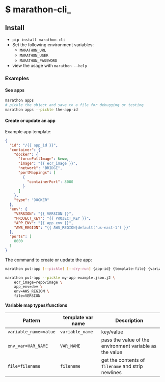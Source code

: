 # $ marathon-cli_

## Install

* `pip install marathon-cli`
* Set the following environment variables:
  - `MARATHON_URL`
  - `MARATHON_USER`
  - `MARATHON_PASSWORD`
* view the usage with `marathon --help`


### Examples

#### See apps

```bash
marathon apps
# pickle the object and save to a file for debugging or testing
marathon apps --pickle the-app-id
```

#### Create or update an app

Example app template:

```json
{
  "id": "/{{ app_id }}",
  "container": {
    "docker": {
      "forcePullImage": true,
      "image": "{{ ecr_image }}",
      "network": "BRIDGE",
      "portMappings": [
        {
          "containerPort": 8000
        }
      ]
    },
    "type": "DOCKER"
  },
  "env": {
    "VERSION": "{{ VERSION }}",
    "PROJECT_KEY": "{{ PROJECT_KEY }}",
    "APP_ENV": "{{ app_env }}",
    "AWS_REGION": "{{ AWS_REGION|default('us-east-1') }}"
  },
  "ports": [
    8000
  ]
}
```

The command to create or update the app:

```bash
marathon put-app [--pickle] [--dry-run] {app-id} {template-file} {variable-map}
```

```bash
marathon put-app --pickle my-app example.json.j2 \
    ecr_image=repo/image \
    app_env=dev \
    env=AWS_REGION \
    file=VERSION
```

**Variable map types/functions**

Pattern                | template var name | Description
-----------------------|-------------------|--------------------------
`variable_name=value`  | `variable_name`   | key/value
`env_var=VAR_NAME`     | `VAR_NAME`        | pass the value of the environment variable as the value
`file=filename`        | `filename`        | get the contents of `filename` and strip newlines
